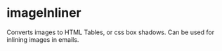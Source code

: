 # imageInliner
Converts images to HTML Tables, or css box shadows. Can be used for inlining images in emails.
